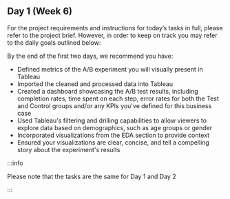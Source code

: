 ## Day 1 (Week 6)

For the project requirements and instructions for today’s tasks in full, please refer to the project brief. However, in order to keep on track you may refer to the daily goals outlined below:

By the end of the first two days, we recommend you have:

- Defined metrics of the A/B experiment you will visually present in Tableau
- Imported the cleaned and processed data into Tableau
- Created a dashboard showcasing the A/B test results, including completion rates, time spent on each step, error rates for both the Test and Control groups and/or any KPIs you've defined for this business case
- Used Tableau's filtering and drilling capabilities to allow viewers to explore data based on demographics, such as age groups or gender
- Incorporated visualizations from the EDA section to provide context
- Ensured your visualizations are clear, concise, and tell a compelling story about the experiment's results

:::info

Please note that the tasks are the same for Day 1 and Day 2

:::